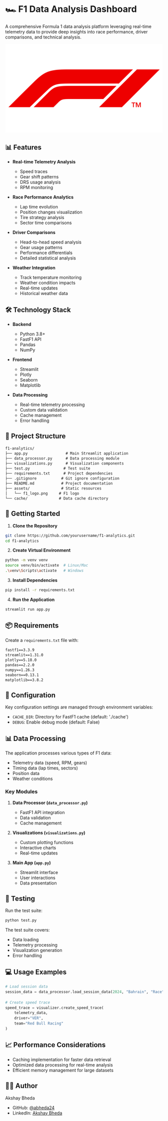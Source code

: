 # 🏎️ F1 Data Analysis Dashboard

A comprehensive Formula 1 data analysis platform leveraging real-time telemetry data to provide deep insights into race performance, driver comparisons, and technical analysis.

![F1 Dashboard](assets/f1_logo.png)

## 📊 Features

- **Real-time Telemetry Analysis**
  - Speed traces
  - Gear shift patterns
  - DRS usage analysis
  - RPM monitoring

- **Race Performance Analytics**
  - Lap time evolution
  - Position changes visualization
  - Tire strategy analysis
  - Sector time comparisons

- **Driver Comparisons**
  - Head-to-head speed analysis
  - Gear usage patterns
  - Performance differentials
  - Detailed statistical analysis

- **Weather Integration**
  - Track temperature monitoring
  - Weather condition impacts
  - Real-time updates
  - Historical weather data

## 🛠️ Technology Stack

- **Backend**
  - Python 3.8+
  - FastF1 API
  - Pandas
  - NumPy

- **Frontend**
  - Streamlit
  - Plotly
  - Seaborn
  - Matplotlib

- **Data Processing**
  - Real-time telemetry processing
  - Custom data validation
  - Cache management
  - Error handling

## 📁 Project Structure

```
f1-analytics/
├── app.py                 # Main Streamlit application
├── data_processor.py      # Data processing module
├── visualizations.py      # Visualization components
├── test.py               # Test suite
├── requirements.txt      # Project dependencies
├── .gitignore           # Git ignore configuration
├── README.md            # Project documentation
├── assets/              # Static resources
│   └── f1_logo.png     # F1 logo
└── cache/              # Data cache directory
```

## 🚦 Getting Started

1. **Clone the Repository**
```bash
git clone https://github.com/yourusername/f1-analytics.git
cd f1-analytics
```

2. **Create Virtual Environment**
```bash
python -m venv venv
source venv/bin/activate  # Linux/Mac
.\venv\Scripts\activate   # Windows
```

3. **Install Dependencies**
```bash
pip install -r requirements.txt
```

4. **Run the Application**
```bash
streamlit run app.py
```

## 📦 Requirements

Create a `requirements.txt` file with:
```
fastf1==3.3.9
streamlit==1.31.0
plotly==5.18.0
pandas==2.2.0
numpy==1.26.3
seaborn==0.13.1
matplotlib==3.8.2
```


## 🔧 Configuration

Key configuration settings are managed through environment variables:
- `CACHE_DIR`: Directory for FastF1 cache (default: './cache')
- `DEBUG`: Enable debug mode (default: False)

## 📊 Data Processing

The application processes various types of F1 data:
- Telemetry data (speed, RPM, gears)
- Timing data (lap times, sectors)
- Position data
- Weather conditions

### Key Modules

1. **Data Processor (`data_processor.py`)**
   - FastF1 API integration
   - Data validation
   - Cache management

2. **Visualizations (`visualizations.py`)**
   - Custom plotting functions
   - Interactive charts
   - Real-time updates

3. **Main App (`app.py`)**
   - Streamlit interface
   - User interactions
   - Data presentation

## 🧪 Testing

Run the test suite:
```bash
python test.py
```

The test suite covers:
- Data loading
- Telemetry processing
- Visualization generation
- Error handling

## 💻 Usage Examples

```python
# Load session data
session_data = data_processor.load_session_data(2024, "Bahrain", "Race")

# Create speed trace
speed_trace = visualizer.create_speed_trace(
    telemetry_data,
    driver="VER",
    team="Red Bull Racing"
)
```

## 📈 Performance Considerations

- Caching implementation for faster data retrieval
- Optimized data processing for real-time analysis
- Efficient memory management for large datasets

## 👨‍💻 Author

Akshay Bheda
- GitHub: [@abheda24](https://github.com/abheda24)
- LinkedIn: [Akshay Bheda](https://linkedin.com/in/akshay-bheda9630)

